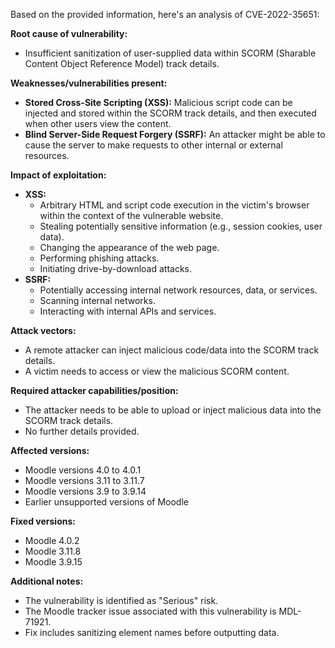Based on the provided information, here's an analysis of CVE-2022-35651:

**Root cause of vulnerability:**

*   Insufficient sanitization of user-supplied data within SCORM (Sharable Content Object Reference Model) track details.

**Weaknesses/vulnerabilities present:**

*   **Stored Cross-Site Scripting (XSS):** Malicious script code can be injected and stored within the SCORM track details, and then executed when other users view the content.
*   **Blind Server-Side Request Forgery (SSRF):** An attacker might be able to cause the server to make requests to other internal or external resources.

**Impact of exploitation:**

*   **XSS:**
    *   Arbitrary HTML and script code execution in the victim's browser within the context of the vulnerable website.
    *   Stealing potentially sensitive information (e.g., session cookies, user data).
    *   Changing the appearance of the web page.
    *   Performing phishing attacks.
    *   Initiating drive-by-download attacks.
*   **SSRF:**
    *   Potentially accessing internal network resources, data, or services.
    *   Scanning internal networks.
    *   Interacting with internal APIs and services.

**Attack vectors:**

*   A remote attacker can inject malicious code/data into the SCORM track details.
*   A victim needs to access or view the malicious SCORM content.

**Required attacker capabilities/position:**

*   The attacker needs to be able to upload or inject malicious data into the SCORM track details.
*   No further details provided.

**Affected versions:**

*   Moodle versions 4.0 to 4.0.1
*   Moodle versions 3.11 to 3.11.7
*   Moodle versions 3.9 to 3.9.14
*   Earlier unsupported versions of Moodle

**Fixed versions:**
*   Moodle 4.0.2
*   Moodle 3.11.8
*   Moodle 3.9.15

**Additional notes:**
*   The vulnerability is identified as "Serious" risk.
*   The Moodle tracker issue associated with this vulnerability is MDL-71921.
*   Fix includes sanitizing element names before outputting data.